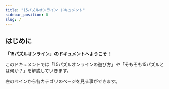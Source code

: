 ```yaml
---
title: "15パズルオンライン ドキュメント"
sidebar_position: 0
slug: /
---
```


## はじめに

**「15パズルオンライン」のドキュメントへようこそ！**

このドキュメントでは「15パズルオンラインの遊び方」や「そもそも15パズルとは何か？」を解説していきます。

左のペインから各カテゴリのページを見る事ができます。
